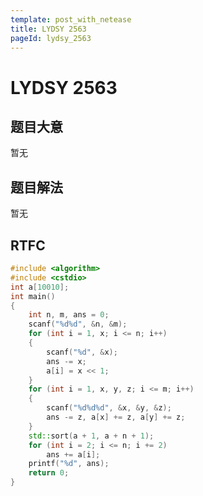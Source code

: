 ```yaml
---
template: post_with_netease
title: LYDSY 2563
pageId: lydsy_2563
---
```


# LYDSY 2563
<span id="poem"></span><script>$(function(){$.ajax('/api/poem?rnd='+Date.now()+Math.random()).done(function(data){$('#poem').text(data);});});</script>
## 题目大意
暂无

## 题目解法
暂无

## RTFC

```cpp
#include <algorithm>
#include <cstdio>
int a[10010];
int main()
{
    int n, m, ans = 0;
    scanf("%d%d", &n, &m);
    for (int i = 1, x; i <= n; i++)
    {
        scanf("%d", &x);
        ans -= x;
        a[i] = x << 1;
    }
    for (int i = 1, x, y, z; i <= m; i++)
    {
        scanf("%d%d%d", &x, &y, &z);
        ans -= z, a[x] += z, a[y] += z;
    }
    std::sort(a + 1, a + n + 1);
    for (int i = 2; i <= n; i += 2)
        ans += a[i];
    printf("%d", ans);
    return 0;
}
```
<div id="__comment"></div>
